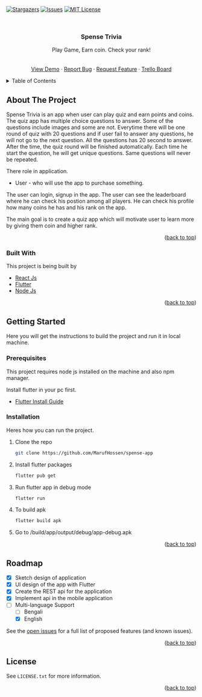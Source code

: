 <div id="top"></div>

[![Stargazers][stars-shield]][stars-url]
[![Issues][issues-shield]][issues-url]
[![MIT License][license-shield]][license-url]

<!-- PROJECT LOGO -->
<br />
<div align="center">
  <!-- <a href="https://github.com/MarufHossen/spense-app">
    <img src="images/logo.png" alt="Logo" width="80" height="80">
  </a> -->

  <h3 align="center">Spense Trivia</h3>

  <p align="center">
    Play Game, Earn coin. Check your rank!
    <br />
    <br />
    <br />
    <a href="#">View Demo</a>
    ·
    <a href="https://github.com/MarufHossen/spense-app/issues">Report Bug</a>
    ·
    <a href="https://github.com/MarufHossen/spense-app/issues">Request Feature</a>
    ·
    <a href="https://trello.com/b/dyOwlc0H/spense-trivia">Trello Board</a>
  </p>
</div>

<!-- TABLE OF CONTENTS -->
<details>
  <summary>Table of Contents</summary>
  <ol>
    <li>
      <a href="#about-the-project">About The Project</a>
      <ul>
        <li><a href="#built-with">Built With</a></li>
      </ul>
    </li>
    <li>
      <a href="#getting-started">Getting Started</a>
      <ul>
        <li><a href="#prerequisites">Prerequisites</a></li>
        <li><a href="#installation">Installation</a></li>
      </ul>
    </li>
    <li><a href="#roadmap">Roadmap</a></li>
    <li><a href="#license">License</a></li>
  </ol>
</details>

<!-- ABOUT THE PROJECT -->

## About The Project

Spense Trivia is an app when user can play quiz and earn points and coins. The quiz app has multiple choice questions to answer. Some of the questions include images and some are not. Everytime there will be one round of quiz with 20 questions and if user fail to answer any questions, he will not go to the next question. All the questions has 20 second to answer. After the time, the quiz round will be finished automatically. Each time he start the question, he will get unique questions. Same questions will never be repeated.

There role in application.

- User - who will use the app to purchase something.

The user can login, signup in the app. The user can see the leaderboard where he can check his postion among all players. He can check his profile how many coins he has and his rank on the app.

The main goal is to create a quiz app which will motivate user to learn more by giving them coin and higher rank.

<p align="right">(<a href="#top">back to top</a>)</p>

### Built With

This project is being built by

- [React Js](https://reactjs.org/)
- [Flutter](https://flutter.dev/)
- [Node Js](https://nodejs.org/)

<p align="right">(<a href="#top">back to top</a>)</p>

<!-- GETTING STARTED -->

## Getting Started

Here you will get the instructions to build the project and run it in local machine.

### Prerequisites

This project requires node js installed on the machine and also npm manager.

Install flutter in your pc first.

- [Flutter Install Guide](https://docs.flutter.dev/get-started/install)

### Installation

Heres how you can run the project.

1. Clone the repo
   ```sh
   git clone https://github.com/MarufHossen/spense-app
   ```
2. Install flutter packages
   ```sh
   flutter pub get
   ```
3. Run flutter app in debug mode
   ```sh
   flutter run
   ```
4. To build apk
   ```sh
   flutter build apk
   ```
5. Go to /build/app/output/debug/app-debug.apk

<p align="right">(<a href="#top">back to top</a>)</p>

<!-- ROADMAP -->

## Roadmap

- [x] Sketch design of application
- [x] UI design of the app with Flutter
- [x] Create the REST api for the application
- [x] Implement api in the mobile application
- [ ] Multi-language Support
  - [ ] Bengali
  - [x] English

See the [open issues](https://github.com/MarufHossen/spense-app/issues) for a full list of proposed features (and known issues).

<p align="right">(<a href="#top">back to top</a>)</p>

<!-- LICENSE -->

## License

See `LICENSE.txt` for more information.

<p align="right">(<a href="#top">back to top</a>)</p>

<!-- CONTACT -->

<!-- MARKDOWN LINKS & IMAGES -->
<!-- https://www.markdownguide.org/basic-syntax/#reference-style-links -->

[contributors-shield]: https://img.shields.io/github/contributors/othneildrew/Best-README-Template.svg?style=for-the-badge
[contributors-url]: https://github.com/othneildrew/Best-README-Template/graphs/contributors
[forks-shield]: https://img.shields.io/github/forks/othneildrew/Best-README-Template.svg?style=for-the-badge
[forks-url]: https://github.com/othneildrew/Best-README-Template/network/members
[stars-shield]: https://img.shields.io/github/stars/othneildrew/Best-README-Template.svg?style=for-the-badge
[stars-url]: https://github.com/othneildrew/Best-README-Template/stargazers
[issues-shield]: https://img.shields.io/github/issues/othneildrew/Best-README-Template.svg?style=for-the-badge
[issues-url]: https://github.com/othneildrew/Best-README-Template/issues
[license-shield]: https://img.shields.io/github/license/othneildrew/Best-README-Template.svg?style=for-the-badge
[license-url]: https://github.com/othneildrew/Best-README-Template/blob/master/LICENSE.txt
[linkedin-shield]: https://img.shields.io/badge/-LinkedIn-black.svg?style=for-the-badge&logo=linkedin&colorB=555
[linkedin-url]: https://linkedin.com/in/othneildrew
[product-screenshot]: images/screenshot.png
